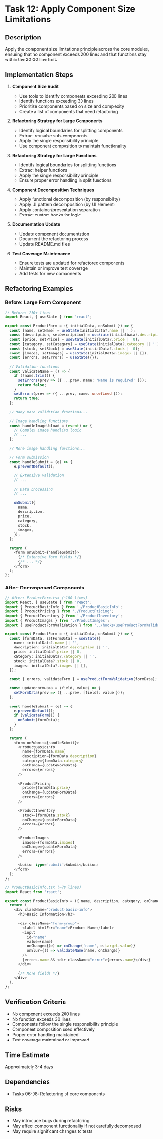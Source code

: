 # Task 12: Apply Component Size Limitations

## Description
Apply the component size limitations principle across the core modules, ensuring that no component exceeds 200 lines and that functions stay within the 20-30 line limit.

## Implementation Steps

1. **Component Size Audit**
   - Use tools to identify components exceeding 200 lines
   - Identify functions exceeding 30 lines
   - Prioritize components based on size and complexity
   - Create a list of components that need refactoring

2. **Refactoring Strategy for Large Components**
   - Identify logical boundaries for splitting components
   - Extract reusable sub-components
   - Apply the single responsibility principle
   - Use component composition to maintain functionality

3. **Refactoring Strategy for Large Functions**
   - Identify logical boundaries for splitting functions
   - Extract helper functions
   - Apply the single responsibility principle
   - Ensure proper error handling in split functions

4. **Component Decomposition Techniques**
   - Apply functional decomposition (by responsibility)
   - Apply UI pattern decomposition (by UI element)
   - Apply container/presentation separation
   - Extract custom hooks for logic

5. **Documentation Update**
   - Update component documentation
   - Document the refactoring process
   - Update README.md files

6. **Test Coverage Maintenance**
   - Ensure tests are updated for refactored components
   - Maintain or improve test coverage
   - Add tests for new components

## Refactoring Examples

### Before: Large Form Component

```typescript
// Before: 250+ lines
import React, { useState } from 'react';

export const ProductForm = ({ initialData, onSubmit }) => {
  const [name, setName] = useState(initialData?.name || '');
  const [description, setDescription] = useState(initialData?.description || '');
  const [price, setPrice] = useState(initialData?.price || 0);
  const [category, setCategory] = useState(initialData?.category || '');
  const [stock, setStock] = useState(initialData?.stock || 0);
  const [images, setImages] = useState(initialData?.images || []);
  const [errors, setErrors] = useState({});
  
  // Validation functions
  const validateName = () => {
    if (!name.trim()) {
      setErrors(prev => ({ ...prev, name: 'Name is required' }));
      return false;
    }
    setErrors(prev => ({ ...prev, name: undefined }));
    return true;
  };
  
  // Many more validation functions...
  
  // Image handling functions
  const handleImageUpload = (event) => {
    // Complex image handling logic
    // ...
  };
  
  // More image handling functions...
  
  // Form submission
  const handleSubmit = (e) => {
    e.preventDefault();
    
    // Extensive validation
    // ...
    
    // Data processing
    // ...
    
    onSubmit({
      name,
      description,
      price,
      category,
      stock,
      images,
    });
  };
  
  return (
    <form onSubmit={handleSubmit}>
      {/* Extensive form fields */}
      {/* ... */}
    </form>
  );
};
```

### After: Decomposed Components

```typescript
// After: ProductForm.tsx (~100 lines)
import React, { useState } from 'react';
import { ProductBasicInfo } from './ProductBasicInfo';
import { ProductPricing } from './ProductPricing';
import { ProductInventory } from './ProductInventory';
import { ProductImages } from './ProductImages';
import { useProductFormValidation } from '../hooks/useProductFormValidation';

export const ProductForm = ({ initialData, onSubmit }) => {
  const [formData, setFormData] = useState({
    name: initialData?.name || '',
    description: initialData?.description || '',
    price: initialData?.price || 0,
    category: initialData?.category || '',
    stock: initialData?.stock || 0,
    images: initialData?.images || [],
  });
  
  const { errors, validateForm } = useProductFormValidation(formData);
  
  const updateFormData = (field, value) => {
    setFormData(prev => ({ ...prev, [field]: value }));
  };
  
  const handleSubmit = (e) => {
    e.preventDefault();
    if (validateForm()) {
      onSubmit(formData);
    }
  };
  
  return (
    <form onSubmit={handleSubmit}>
      <ProductBasicInfo
        name={formData.name}
        description={formData.description}
        category={formData.category}
        onChange={updateFormData}
        errors={errors}
      />
      
      <ProductPricing
        price={formData.price}
        onChange={updateFormData}
        errors={errors}
      />
      
      <ProductInventory
        stock={formData.stock}
        onChange={updateFormData}
        errors={errors}
      />
      
      <ProductImages
        images={formData.images}
        onChange={updateFormData}
        errors={errors}
      />
      
      <button type="submit">Submit</button>
    </form>
  );
};
```

```typescript
// ProductBasicInfo.tsx (~70 lines)
import React from 'react';

export const ProductBasicInfo = ({ name, description, category, onChange, errors }) => {
  return (
    <div className="product-basic-info">
      <h3>Basic Information</h3>
      
      <div className="form-group">
        <label htmlFor="name">Product Name</label>
        <input
          id="name"
          value={name}
          onChange={(e) => onChange('name', e.target.value)}
          onBlur={() => validateName(name, onChange)}
        />
        {errors.name && <div className="error">{errors.name}</div>}
      </div>
      
      {/* More fields */}
    </div>
  );
};
```

## Verification Criteria
- No component exceeds 200 lines
- No function exceeds 30 lines
- Components follow the single responsibility principle
- Component composition used effectively
- Proper error handling maintained
- Test coverage maintained or improved

## Time Estimate
Approximately 3-4 days

## Dependencies
- Tasks 06-08: Refactoring of core components

## Risks
- May introduce bugs during refactoring
- May affect component functionality if not carefully decomposed
- May require significant changes to tests
